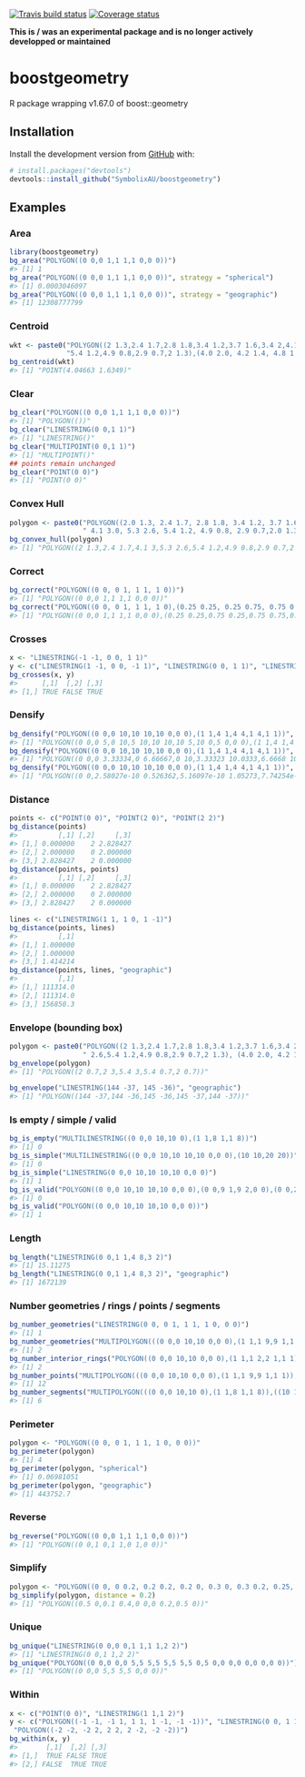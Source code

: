 
[![Travis build
status](https://travis-ci.org/SymbolixAU/boostgeometry.svg?branch=master)](https://travis-ci.org/SymbolixAU/boostgeometry)
[![Coverage
status](https://codecov.io/gh/SymbolixAU/boostgeometry/branch/master/graph/badge.svg)](https://codecov.io/github/SymbolixAU/boostgeometry?branch=master)

**This is / was an experimental package and is no longer actively developped or maintained**

<!-- git clone https://github.com/boostorg/geometry --branch boost-1.67.0 --depth 1 -->

<!-- README.md is generated from README.Rmd. Please edit that file -->

# boostgeometry

R package wrapping v1.67.0 of boost::geometry

## Installation

Install the development version from
[GitHub](https://github.com/SymbolixAU/boostgeometry) with:

``` r
# install.packages("devtools")
devtools::install_github("SymbolixAU/boostgeometry")
```

## Examples

### Area

``` r
library(boostgeometry)
bg_area("POLYGON((0 0,0 1,1 1,1 0,0 0))")
#> [1] 1
bg_area("POLYGON((0 0,0 1,1 1,1 0,0 0))", strategy = "spherical")
#> [1] 0.0003046097
bg_area("POLYGON((0 0,0 1,1 1,1 0,0 0))", strategy = "geographic")
#> [1] 12308777799
```

### Centroid

``` r
wkt <- paste0("POLYGON((2 1.3,2.4 1.7,2.8 1.8,3.4 1.2,3.7 1.6,3.4 2,4.1 3,5.3 2.6,",
              "5.4 1.2,4.9 0.8,2.9 0.7,2 1.3),(4.0 2.0, 4.2 1.4, 4.8 1.9, 4.4 2.2, 4.0 2.0))")
bg_centroid(wkt)
#> [1] "POINT(4.04663 1.6349)"
```

### Clear

``` r
bg_clear("POLYGON((0 0,0 1,1 1,1 0,0 0))")
#> [1] "POLYGON(())"
bg_clear("LINESTRING(0 0,1 1)")
#> [1] "LINESTRING()"
bg_clear("MULTIPOINT(0 0,1 1)")
#> [1] "MULTIPOINT()"
## points remain unchanged
bg_clear("POINT(0 0)")
#> [1] "POINT(0 0)"
```

### Convex Hull

``` r
polygon <- paste0("POLYGON((2.0 1.3, 2.4 1.7, 2.8 1.8, 3.4 1.2, 3.7 1.6,3.4 2.0,",
                  " 4.1 3.0, 5.3 2.6, 5.4 1.2, 4.9 0.8, 2.9 0.7,2.0 1.3))")
bg_convex_hull(polygon)
#> [1] "POLYGON((2 1.3,2.4 1.7,4.1 3,5.3 2.6,5.4 1.2,4.9 0.8,2.9 0.7,2 1.3))"
```

### Correct

``` r
bg_correct("POLYGON((0 0, 0 1, 1 1, 1 0))")
#> [1] "POLYGON((0 0,0 1,1 1,1 0,0 0))"
bg_correct("POLYGON((0 0, 0 1, 1 1, 1 0),(0.25 0.25, 0.25 0.75, 0.75 0.75, 0.75 0.25))")
#> [1] "POLYGON((0 0,0 1,1 1,1 0,0 0),(0.25 0.25,0.75 0.25,0.75 0.75,0.25 0.75,0.25 0.25))"
```

### Crosses

``` r
x <- "LINESTRING(-1 -1, 0 0, 1 1)"
y <- c("LINESTRING(1 -1, 0 0, -1 1)", "LINESTRING(0 0, 1 1)", "LINESTRING(-1 1, 0 0, 1 -1)")
bg_crosses(x, y)
#>      [,1]  [,2] [,3]
#> [1,] TRUE FALSE TRUE
```

### Densify

``` r
bg_densify("POLYGON((0 0,0 10,10 10,10 0,0 0),(1 1,4 1,4 4,1 4,1 1))", distance = 6)
#> [1] "POLYGON((0 0,0 5,0 10,5 10,10 10,10 5,10 0,5 0,0 0),(1 1,4 1,4 4,1 4,1 1))"
bg_densify("POLYGON((0 0,0 10,10 10,10 0,0 0),(1 1,4 1,4 4,1 4,1 1))", strategy = "spherical", distance = 0.06)
#> [1] "POLYGON((0 0,0 3.33334,0 6.66667,0 10,3.33323 10.0333,6.6668 10.0333,10 10,10 6.66666,10 3.33332,10 0,6.66666 0,3.33333 0,0 0),(1 1,4 1,4 4,1 4,1 1))"
bg_densify("POLYGON((0 0,0 10,10 10,10 0,0 0),(1 1,4 1,4 4,1 4,1 1))", strategy = "geographic", distance = 60000)
#> [1] "POLYGON((0 0,2.58027e-10 0.526362,5.16097e-10 1.05273,7.74254e-10 1.57909,1.03254e-09 2.10545,1.291e-09 2.63179,1.54968e-09 3.15815,1.80862e-09 3.6845,2.06786e-09 4.21083,2.32745e-09 4.73716,2.58743e-09 5.26349,2.84785e-09 5.7898,3.10876e-09 6.3161,3.37019e-09 6.84241,3.63219e-09 7.36869,3.89482e-09 7.89496,4.1581e-09 8.42122,4.4221e-09 8.94746,4.68687e-09 9.47369,0 10,0.526248 10.0075,1.05252 10.0142,1.57881 10.02,2.10512 10.025,2.63144 10.0292,3.15778 10.0326,3.68412 10.0351,4.21048 10.0367,4.73683 10.0376,5.26319 10.0376,5.78955 10.0367,6.3159 10.0351,6.84224 10.0326,7.36858 10.0292,7.89491 10.025,8.42121 10.02,8.94751 10.0142,9.47377 10.0075,10 10,10 6.04223,10 5.71164,10 5.38018,10 5.04791,10 4.71487,10 4.38112,10 4.0467,10 3.71166,10 3.37606,10 3.03994,10 2.70335,10 2.36635,10 2.02898,10 1.69131,10 1.35337,10 1.01523,10 0.676926,10 0.338521,10 0,9.47368 -2.31607e-08,8.94737 -4.63195e-08,8.42105 -6.94743e-08,7.89473 -9.26233e-08,7.36842 -1.15764e-07,6.8421 -1.38896e-07,6.31579 -1.62015e-07,5.78947 -1.85121e-07,5.26315 -2.08211e-07,4.73684 -2.31283e-07,4.21052 -2.54335e-07,3.68421 -2.77366e-07,3.15789 -3.00374e-07,2.63157 -3.23356e-07,2.10526 -3.4631e-07,1.57894 -3.69235e-07,1.05262 -3.92129e-07,0.526308 -4.14989e-07,0 0),(1 1,1.5 1.00019,2.00001 1.00031,2.50001 1.00034,3.00002 1.00031,3.50002 1.00019,4 1,4 1.49999,4 1.99999,4 2.49998,4 2.99997,4 3.49995,4 4,3.50001 4.00076,3.00002 4.00122,2.50002 4.00138,2.00003 4.00122,1.50004 4.00076,1 4,1 2.21955,1 1.90305,1 1.58628,1 1.2693,1 0.952137,1 1))"
```

### Distance

``` r
points <- c("POINT(0 0)", "POINT(2 0)", "POINT(2 2)")
bg_distance(points)
#>          [,1] [,2]     [,3]
#> [1,] 0.000000    2 2.828427
#> [2,] 2.000000    0 2.000000
#> [3,] 2.828427    2 0.000000
bg_distance(points, points)
#>          [,1] [,2]     [,3]
#> [1,] 0.000000    2 2.828427
#> [2,] 2.000000    0 2.000000
#> [3,] 2.828427    2 0.000000

lines <- c("LINESTRING(1 1, 1 0, 1 -1)")
bg_distance(points, lines)
#>          [,1]
#> [1,] 1.000000
#> [2,] 1.000000
#> [3,] 1.414214
bg_distance(points, lines, "geographic")
#>          [,1]
#> [1,] 111314.0
#> [2,] 111314.0
#> [3,] 156850.3
```

### Envelope (bounding box)

``` r
polygon <- paste0("POLYGON((2 1.3,2.4 1.7,2.8 1.8,3.4 1.2,3.7 1.6,3.4 2,4.1 3,5.3",
                  " 2.6,5.4 1.2,4.9 0.8,2.9 0.7,2 1.3), (4.0 2.0, 4.2 1.4, 4.8 1.9, 4.4 2.2, 4.0 2.0))")
bg_envelope(polygon)
#> [1] "POLYGON((2 0.7,2 3,5.4 3,5.4 0.7,2 0.7))"

bg_envelope("LINESTRING(144 -37, 145 -36)", "geographic")
#> [1] "POLYGON((144 -37,144 -36,145 -36,145 -37,144 -37))"
```

### Is empty / simple / valid

``` r
bg_is_empty("MULTILINESTRING((0 0,0 10,10 0),(1 1,8 1,1 8))")
#> [1] 0
bg_is_simple("MULTILINESTRING((0 0,0 10,10 10,10 0,0 0),(10 10,20 20))")
#> [1] 0
bg_is_simple("LINESTRING(0 0,0 10,10 10,10 0,0 0)")
#> [1] 1
bg_is_valid("POLYGON((0 0,0 10,10 10,10 0,0 0),(0 0,9 1,9 2,0 0),(0 0,2 9,1 9,0 0),(2 9,9 2,9 9,2 9))")
#> [1] 0
bg_is_valid("POLYGON((0 0,0 10,10 10,10 0,0 0))")
#> [1] 1
```

### Length

``` r
bg_length("LINESTRING(0 0,1 1,4 8,3 2)")
#> [1] 15.11275
bg_length("LINESTRING(0 0,1 1,4 8,3 2)", "geographic")
#> [1] 1672139
```

### Number geometries / rings / points / segments

``` r
bg_number_geometries("LINESTRING(0 0, 0 1, 1 1, 1 0, 0 0)")
#> [1] 1
bg_number_geometries("MULTIPOLYGON(((0 0,0 10,10 0,0 0),(1 1,1 9,9 1,1 1)),((10 10,10 7,7 10,10 10)))")
#> [1] 2
bg_number_interior_rings("POLYGON((0 0,0 10,10 0,0 0),(1 1,1 2,2 1,1 1),(3 3,3 4,4 3,3 3))")
#> [1] 2
bg_number_points("MULTIPOLYGON(((0 0,0 10,10 0,0 0),(1 1,1 9,9 1,1 1)),((10 10,10 7,7 10,10 10)))")
#> [1] 12
bg_number_segments("MULTIPOLYGON(((0 0,0 10,10 0),(1 1,8 1,1 8)),((10 10,10 20,20 10)))")
#> [1] 6
```

### Perimeter

``` r
polygon <- "POLYGON((0 0, 0 1, 1 1, 1 0, 0 0))"
bg_perimeter(polygon)
#> [1] 4
bg_perimeter(polygon, "spherical")
#> [1] 0.06981051
bg_perimeter(polygon, "geographic")
#> [1] 443752.7
```

### Reverse

``` r
bg_reverse("POLYGON((0 0,0 1,1 1,1 0,0 0))")
#> [1] "POLYGON((0 0,1 0,1 1,0 1,0 0))"
```

### Simplify

``` r
polygon <- "POLYGON((0 0, 0 0.2, 0.2 0.2, 0.2 0, 0.3 0, 0.3 0.2, 0.25, 0.5, 0.1 0.4, 0 0.2, 0 0))"
bg_simplify(polygon, distance = 0.2)
#> [1] "POLYGON((0.5 0,0.1 0.4,0 0,0 0.2,0.5 0))"
```

### Unique

``` r
bg_unique("LINESTRING(0 0,0 0,1 1,1 1,2 2)")
#> [1] "LINESTRING(0 0,1 1,2 2)"
bg_unique("POLYGON((0 0,0 0,0 5,5 5,5 5,5 5,5 0,5 0,0 0,0 0,0 0,0 0))")
#> [1] "POLYGON((0 0,0 5,5 5,5 0,0 0))"
```

### Within

``` r
x <- c("POINT(0 0)", "LINESTRING(1 1,1 2)")
y <- c("POLYGON((-1 -1, -1 1, 1 1, 1 -1, -1 -1))", "LINESTRING(0 0, 1 1, 1 2, 2 2)",
 "POLYGON((-2 -2, -2 2, 2 2, 2 -2, -2 -2))")
bg_within(x, y)
#>       [,1]  [,2] [,3]
#> [1,]  TRUE FALSE TRUE
#> [2,] FALSE  TRUE TRUE
```
